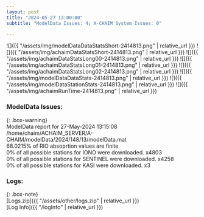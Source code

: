 ```yaml
---
layout: post
title: "2024-05-27 13:00:00"
subtitle: "ModelData Issues: 4; A-CHAIM System Issues: 0"

---
```


![]({{ "/assets/img/modelDataDataStatsShort-2414813.png" | relative_url }})
![]({{ "/assets/img/achaimDataStatsShort-2414813.png" | relative_url }})
![]({{ "/assets/img/achaimDataStatsLong00-2414813.png" | relative_url }})
![]({{ "/assets/img/achaimDataStatsLong01-2414813.png" | relative_url }})
![]({{ "/assets/img/achaimDataStatsLong02-2414813.png" | relative_url }})
![]({{ "/assets/img/modelDataDataStats-2414813.png" | relative_url }})
![]({{ "/assets/img/modelDataStationStats-2414813.png" | relative_url }})
![]({{ "/assets/img/achaimRunTime-2414813.png" | relative_url }})


### ModelData Issues:  
  
{: .box-warning}  
 ModelData report for 27-May-2024 13:15:08   
 /home/chaim/ACHAIM_SERVER/A-CHAIM/modelData/2024/148/13/modelData.mat   
 68.0215% of RIO absoprtion values are finite   
 0% of all possible stations for IONO were downloaded. x4803   
 0% of all possible stations for SENTINEL were downloaded. x4258   
 0% of all possible stations for KASI were downloaded. x3   
  


### Logs:  
  
{: .box-note}  
[Logs.zip]({{ "/assets/other/logs.zip" | relative_url }})  
[Log Info]({{ "/logInfo" | relative_url }})  
